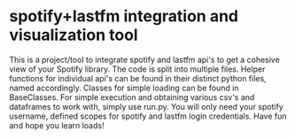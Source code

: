# spotify+lastfm integration and visualization tool

This is a project/tool to integrate spotify and lastfm api's to get a cohesive view of your Spotify library.
The code is split into multiple files. Helper functions for individual api's can be found in their distinct python files, named accordingly. Classes for simple loading can be found in BaseClasses. For simple execution and obtaining various csv's and dataframes to work with, simply use run.py. You will only need your spotify username, defined scopes for spotify and lastfm login credentials. Have fun and hope you learn loads!
